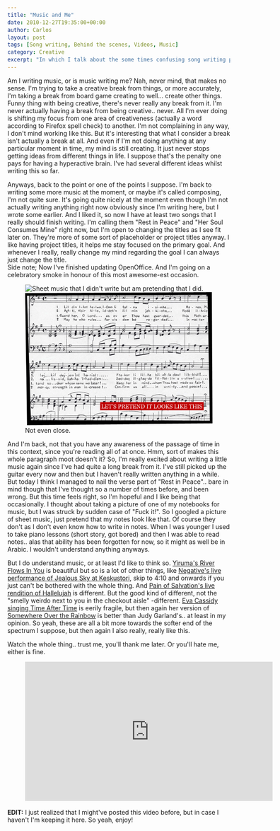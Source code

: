 ```yaml
---
title: "Music and Me"
date: 2010-12-27T19:35:00+00:00
author: Carlos
layout: post
tags: [Song writing, Behind the scenes, Videos, Music]
category: Creative
excerpt: "In which I talk about the some times confusing song writing process I have."
---
```

Am I writing music, or is music writing me? Nah, never mind, that makes no sense. I'm trying to take a creative break from things, or more accurately, I'm taking a break from board game creating to well... create other things. Funny thing with being creative, there's never really any break from it. I'm never actually having a break from being creative.. never. All I'm ever doing is shifting my focus from one area of creativeness (actually a word according to Firefox spell check) to another. I'm not complaining in any way, I don't mind working like this. But it's interesting that what I consider a break isn't actually a break at all. And even if I'm not doing anything at any particular moment in time, my mind is still creating. It just never stops getting ideas from different things in life. I suppose that's the penalty one pays for having a hyperactive brain. I've had several different ideas whilst writing this so far.

Anyways, back to the point or one of the points I suppose. I'm back to writing some more music at the moment, or maybe it's called composing, I'm not quite sure. It's going quite nicely at the moment even though I'm not actually writing anything right now obviously since I'm writing here, but I wrote some earlier. And I liked it, so now I have at least two songs that I really should finish writing. I'm calling them "Rest in Peace" and "Her Soul Consumes Mine" right now, but I'm open to changing the titles as I see fit later on. They're more of some sort of placeholder or project titles anyway. I like having project titles, it helps me stay focused on the primary goal. And whenever I really, really change my mind regarding the goal I can always just change the title.  
Side note; Now I've finished updating OpenOffice. And I'm going on a celebratory smoke in honour of this most awesome-est occasion.

<figure>
  <img class="js-lazy-load" data-original="/assets/posts/2010/12/keep-on-pretending.png" alt="Sheet music that I didn't write but am pretending that I did.">
  <noscript>
    <img src="/assets/posts/2010/12/keep-on-pretending.png" alt="Sheet music that I didn't write but am pretending that I did.">
  </noscript>
  <figcaption>Not even close.</figcaption>
</figure>

And I'm back, not that you have any awareness of the passage of time in this context, since you're reading all of at once. Hmm, sort of makes this whole paragraph moot doesn't it? So, I'm really excited about writing a little music again since I've had quite a long break from it. I've still picked up the guitar every now and then but I haven't really written anything in a while. But today I think I managed to nail the verse part of "Rest in Peace".. bare in mind though that I've thought so a number of times before, and been wrong. But this time feels right, so I'm hopeful and I like being that occasionally. I thought about taking a picture of one of my notebooks for music, but I was struck by sudden case of "Fuck it!". So I googled a picture of sheet music, just pretend that my notes look like that. Of course they don't as I don't even know how to write in notes. When I was younger I used to take piano lessons (short story, got bored) and then I was able to read notes.. alas that ability has been forgotten for now, so it might as well be in Arabic. I wouldn't understand anything anyways.

But I do understand music, or at least I'd like to think so. [Yiruma's River Flows In You](http://www.youtube.com/watch?v=ZOqUFqF_ZwM) is beautiful but so is a lot of other things, like [Negative's live performance of Jealous Sky at Keskustori](http://www.youtube.com/watch?v=kjsWM93Y4fc), skip to 4:10 and onwards if you just can't be bothered with the whole thing. And [Pain of Salvation's live rendition of Hallelujah](http://www.youtube.com/watch?v=1VDLbia64mo) is different. But the good kind of different, not the "smelly weirdo next to you in the checkout aisle" -different. [Eva Cassidy singing Time After Time](http://www.youtube.com/watch?v=SMznNlfLXP4) is eerily fragile, but then again her version of [Somewhere Over the Rainbow](http://www.youtube.com/watch?v=Ce-5OWBNGNw) is better than Judy Garland's.. at least in my opinion. So yeah, these are all a bit more towards the softer end of the spectrum I suppose, but then again I also really, really like this.

Watch the whole thing.. trust me, you'll thank me later. Or you'll hate me, either is fine.

<figure class="media-video">
    <iframe width="560" height="315" src="https://www.youtube.com/embed/f_1g3rVBmos" frameborder="0" allowfullscreen></iframe>
</figure>

**EDIT:** I just realized that I might've posted this video before, but in case I haven't I'm keeping it here. So yeah, enjoy!